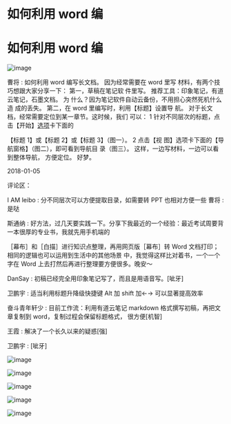 # 如何利用 word 编

# 如何利用 word 编

![image](img/Image_192.png)

曹将 : 如何利用 word 编写长文档。 因为经常需要在 word 里写 材料，有两个技巧想跟大家分享一下： 第一，草稿在笔记软 件里写。 推荐工具：印象笔记，有道云笔记，石墨文档。 为 什么？因为笔记软件自动云备份，不用担心突然死机什么造 成的丢失。 第二，在 word 里编写时，利用【标题】设置导 航。 对于长文档，经常需要定位到某一章节。这时候，我们 可以： 1 针对不同层次的标题，点击【开始】<u>选项</u>卡下面的

【标题 1】或【标题 2】或【标题 3】（图一）。 2 点击【视 图】选项卡下面的【导航窗格】（图二），即可看到导航目 录（图三）。 这样，一边写材料，一边可以看到整体导航， 方便定位。 好梦。

2018-01-05

评论区：

I AM leibo : 分不同层次可以方便提取目录，如需要转 PPT 也相对方便一些 曹将 : 是哒

斯通纳 : 好方法，过几天要实践一下。分享下我最近的一个经验：最近考试周要背一本很厚的专业书，我就先用手机端的

［幕布］和［白描］进行知识点整理，再用网页版［幕布］转 Word 文档打印；相同的逻辑也可以运用到生活中的其他场景 中，我觉得这样比对着书，一个一个字在 Word 上去打然后再进行整理要方便很多。晚安～

DanSay : 初稿已经完全用印象笔记写了，而且是用语音写。[呲牙]

卫鹏宇 : 适当利用标题升降级快捷键 Alt 加 shift 加←→ 可以显著提高效率

奋斗青年轩少 : 目前工作流：利用有道云笔记 markdown 格式撰写初稿，再把文章复制到 word，复制过程会保留标题格式， 很方便[机智]

王霞 : 解决了一个长久以来的疑惑[强]

卫鹏宇 : [呲牙]

![image](img/Image_193.png)

![image](img/Image_194.png)

![image](img/Image_195.png)

![image](img/Image_196.png)

![image](img/Image_197.png)
